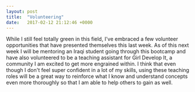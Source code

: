 ```yaml
---
layout: post
title:  "Volunteering"
date:   2017-02-12 21:12:46 +0000
---
```



While I still feel totally green in this field, I've embraced a few volunteer opportunities that have presented themselves this last week. As of this next week I will be mentoring an Iraqi student going through this bootcamp and have also volunteered to be a teaching assistant for Girl Develop It, a community I am excited to get more engrained within. I think that even though I don't feel super confident in a lot of my skills, using these teaching roles will be a great way to reinforce what I know and understand concepts even more thoroughly so that I am able to help others to gain as well. 
